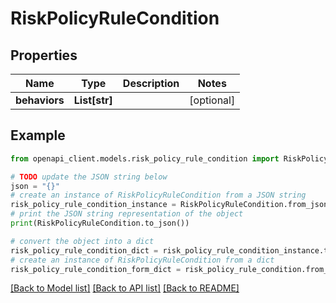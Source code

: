 # RiskPolicyRuleCondition


## Properties

Name | Type | Description | Notes
------------ | ------------- | ------------- | -------------
**behaviors** | **List[str]** |  | [optional] 

## Example

```python
from openapi_client.models.risk_policy_rule_condition import RiskPolicyRuleCondition

# TODO update the JSON string below
json = "{}"
# create an instance of RiskPolicyRuleCondition from a JSON string
risk_policy_rule_condition_instance = RiskPolicyRuleCondition.from_json(json)
# print the JSON string representation of the object
print(RiskPolicyRuleCondition.to_json())

# convert the object into a dict
risk_policy_rule_condition_dict = risk_policy_rule_condition_instance.to_dict()
# create an instance of RiskPolicyRuleCondition from a dict
risk_policy_rule_condition_form_dict = risk_policy_rule_condition.from_dict(risk_policy_rule_condition_dict)
```
[[Back to Model list]](../README.md#documentation-for-models) [[Back to API list]](../README.md#documentation-for-api-endpoints) [[Back to README]](../README.md)


